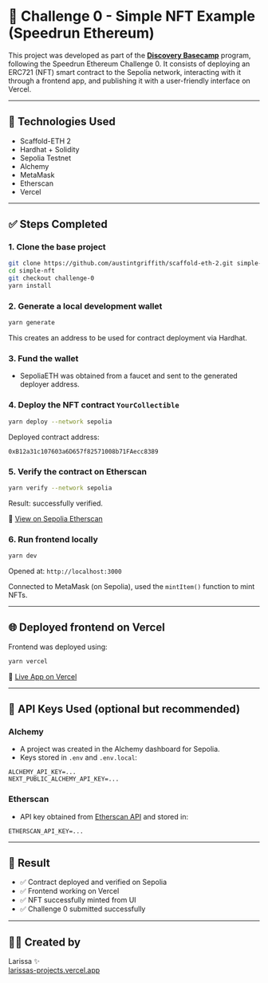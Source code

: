 # 🎨 Challenge 0 - Simple NFT Example (Speedrun Ethereum)

This project was developed as part of the **[Discovery Basecamp](https://frost-foe-274.notion.site/Discovery-Basecamp-1b7b6900a299805fb6fadf7f82f452f1)** program, following the Speedrun Ethereum Challenge 0. It consists of deploying an ERC721 (NFT) smart contract to the Sepolia network, interacting with it through a frontend app, and publishing it with a user-friendly interface on Vercel.

---

## 🚀 Technologies Used

- Scaffold-ETH 2
- Hardhat + Solidity
- Sepolia Testnet
- Alchemy
- MetaMask
- Etherscan
- Vercel

---

## ✅ Steps Completed

### 1. Clone the base project
```bash
git clone https://github.com/austintgriffith/scaffold-eth-2.git simple-nft
cd simple-nft
git checkout challenge-0
yarn install
```

### 2. Generate a local development wallet
```bash
yarn generate
```
This creates an address to be used for contract deployment via Hardhat.

### 3. Fund the wallet
- SepoliaETH was obtained from a faucet and sent to the generated deployer address.

### 4. Deploy the NFT contract `YourCollectible`
```bash
yarn deploy --network sepolia
```
Deployed contract address:
```
0xB12a31c107603a6D657f82571008b71FAecc8389
```

### 5. Verify the contract on Etherscan
```bash
yarn verify --network sepolia
```
Result: successfully verified.

🔗 [View on Sepolia Etherscan](https://sepolia.etherscan.io/address/0xB12a31c107603a6D657f82571008b71FAecc8389)

### 6. Run frontend locally
```bash
yarn dev
```
Opened at: `http://localhost:3000`

Connected to MetaMask (on Sepolia), used the `mintItem()` function to mint NFTs.

---

## 🌐 Deployed frontend on Vercel

Frontend was deployed using:
```bash
yarn vercel
```

🔗 [Live App on Vercel](https://project-k34dchmo1-larissas-projects-6fce7247.vercel.app)

---

## 🔐 API Keys Used (optional but recommended)

### Alchemy
- A project was created in the Alchemy dashboard for Sepolia.
- Keys stored in `.env` and `.env.local`:
```env
ALCHEMY_API_KEY=...
NEXT_PUBLIC_ALCHEMY_API_KEY=...
```

### Etherscan
- API key obtained from [Etherscan API](https://etherscan.io/myapikey) and stored in:
```env
ETHERSCAN_API_KEY=...
```

---

## 🎉 Result

- ✅ Contract deployed and verified on Sepolia
- ✅ Frontend working on Vercel
- ✅ NFT successfully minted from UI
- ✅ Challenge 0 submitted successfully

---

## 🧙‍♀️ Created by

Larissa ✨  
[larissas-projects.vercel.app](https://project-k34dchmo1-larissas-projects-6fce7247.vercel.app)

